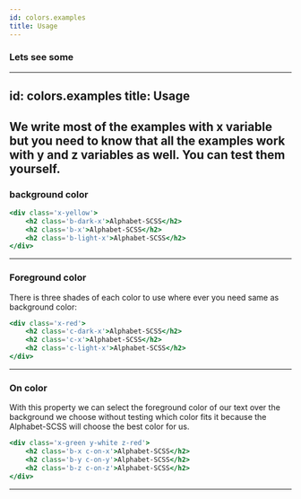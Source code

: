 ```yaml
---
id: colors.examples
title: Usage
---
```


### Lets see some
---
id: colors.examples
title: Usage
---

We write most of the examples with **x** variable but you need to know that all the examples work with **y** and **z** variables as well.
You can test them yourself.
---

### background color

```jsx live
<div class='x-yellow'>
	<h2 class='b-dark-x'>Alphabet-SCSS</h2>
	<h2 class='b-x'>Alphabet-SCSS</h2>
	<h2 class='b-light-x'>Alphabet-SCSS</h2>
</div>
```

---

### Foreground color

There is three shades of each color to use where ever you need same as background color:


```jsx live
<div class='x-red'>
	<h2 class='c-dark-x'>Alphabet-SCSS</h2>
	<h2 class='c-x'>Alphabet-SCSS</h2>
	<h2 class='c-light-x'>Alphabet-SCSS</h2>
</div>
```

---

### On color

With this property we can select the foreground color of our text over the background we choose without testing which color fits it because the Alphabet-SCSS will choose the best color for us.


```jsx live
<div class='x-green y-white z-red'>
	<h2 class='b-x c-on-x'>Alphabet-SCSS</h2>
	<h2 class='b-y c-on-y'>Alphabet-SCSS</h2>
	<h2 class='b-z c-on-z'>Alphabet-SCSS</h2>
</div>
```

---
